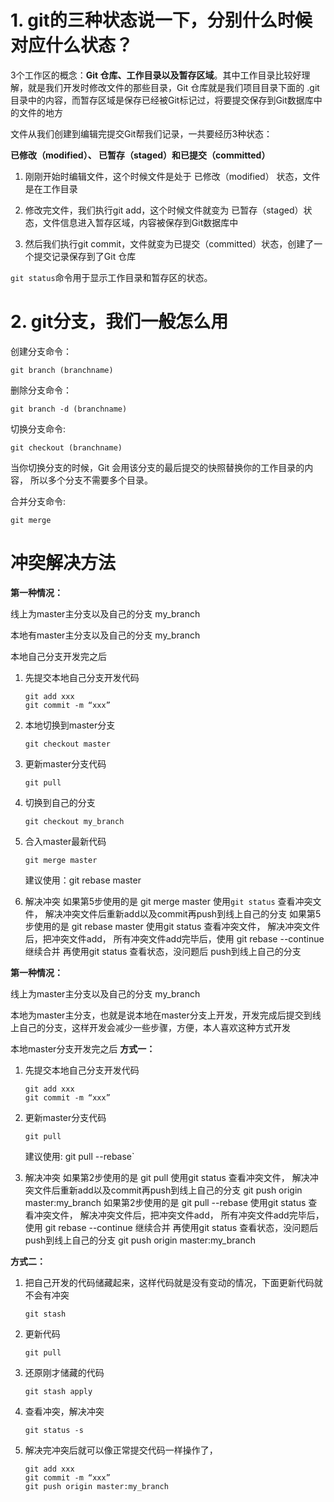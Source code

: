# 1. git的三种状态说一下，分别什么时候对应什么状态？

3个工作区的概念：**Git 仓库、工作目录以及暂存区域**。其中工作目录比较好理解，就是我们开发时修改文件的那些目录，Git 仓库就是我们项目目录下面的 .git目录中的内容，而暂存区域是保存已经被Git标记过，将要提交保存到Git数据库中的文件的地方

文件从我们创建到编辑完提交Git帮我们记录，一共要经历3种状态：

**已修改（modified）、 已暂存（staged）和已提交（committed）**

1. 刚刚开始时编辑文件，这个时候文件是处于 已修改（modified） 状态，文件是在工作目录

2. 修改完文件，我们执行git add，这个时候文件就变为 已暂存（staged）状态，文件信息进入暂存区域，内容被保存到Git数据库中

3. 然后我们执行git commit，文件就变为已提交（committed）状态，创建了一个提交记录保存到了Git 仓库

`git status`命令用于显示工作目录和暂存区的状态。

# 2. git分支，我们一般怎么用

创建分支命令：

```
git branch (branchname)
```

删除分支命令：

```
git branch -d (branchname)
```

切换分支命令:

```
git checkout (branchname)
```

当你切换分支的时候，Git 会用该分支的最后提交的快照替换你的工作目录的内容， 所以多个分支不需要多个目录。

合并分支命令:

```
git merge 
```

# 冲突解决方法

**第一种情况：**

线上为master主分支以及自己的分支 my_branch

本地有master主分支以及自己的分支 my_branch

本地自己分支开发完之后

1. 先提交本地自己分支开发代码

   ```shell
   git add xxx
   git commit -m “xxx”
   ```

2. 本地切换到master分支

   ```shell
   git checkout master
   ```

3. 更新master分支代码

   ```shell
   git pull
   ```

4. 切换到自己的分支

   ```shell
   git checkout my_branch
   ```

5. 合入master最新代码
   ``` shell
   git merge master
   ```

   建议使用：git rebase master

6. 解决冲突
   如果第5步使用的是 git merge master
   使用`git status` 查看冲突文件，
   解决冲突文件后重新add以及commit再push到线上自己的分支
   如果第5步使用的是 git rebase master
   使用git status 查看冲突文件，
   解决冲突文件后，把冲突文件add，
   所有冲突文件add完毕后，使用 git rebase --continue 继续合并
   再使用git status 查看状态，没问题后 push到线上自己的分支

**第一种情况：**

线上为master主分支以及自己的分支 my_branch

本地为master主分支，也就是说本地在master分支上开发，开发完成后提交到线上自己的分支，这样开发会减少一些步骤，方便，本人喜欢这种方式开发

本地master分支开发完之后
**方式一：**

1. 先提交本地自己分支开发代码

   ```shell
   git add xxx
   git commit -m “xxx”
   ```

2. 更新master分支代码

   ```shell
   git pull
   ```

   建议使用: git pull --rebase`

3. 解决冲突
   如果第2步使用的是 git pull
   使用git status 查看冲突文件，
   解决冲突文件后重新add以及commit再push到线上自己的分支 git push origin master:my_branch
   如果第2步使用的是 git pull --rebase
   使用git status 查看冲突文件，
   解决冲突文件后，把冲突文件add，
   所有冲突文件add完毕后，使用 git rebase --continue 继续合并
   再使用git status 查看状态，没问题后 push到线上自己的分支 git push origin master:my_branch

**方式二：**

1. 把自己开发的代码储藏起来，这样代码就是没有变动的情况，下面更新代码就不会有冲突

   ```
   git stash
   ```

2. 更新代码

   ```
   git pull
   ```

3. 还原刚才储藏的代码

   ```
   git stash apply
   ```

4. 查看冲突，解决冲突

   ```
   git status -s
   ```

5. 解决完冲突后就可以像正常提交代码一样操作了，

   ```
   git add xxx
   git commit -m “xxx”
   git push origin master:my_branch
   ```

   